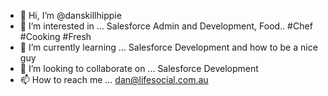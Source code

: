- 👋 Hi, I’m @danskillhippie
- 👀 I’m interested in ... Salesforce Admin and Development, Food.. #Chef #Cooking #Fresh
- 🌱 I’m currently learning ... Salesforce Development and how to be a nice guy
- 💞️ I’m looking to collaborate on ... Salesforce Development
- 📫 How to reach me ... dan@lifesocial.com.au

<!---
danskillhippie/danskillhippie is a ✨ special ✨ repository because its `README.md` (this file) appears on your GitHub profile.
You can click the Preview link to take a look at your changes.
--->
